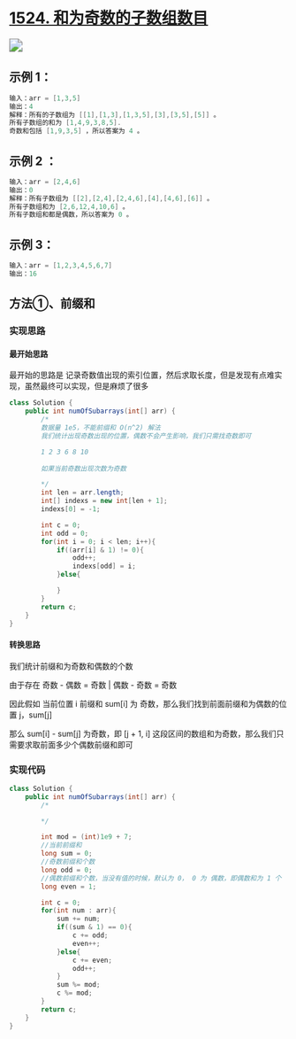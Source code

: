 # [1524. 和为奇数的子数组数目](https://leetcode-cn.com/problems/number-of-sub-arrays-with-odd-sum/)

<img src="https://pic.leetcode-cn.com/041e9b00c5231fa156ef61d963a637e18daea8a3d919fd9916710cb8611edd62-image.png" style="zoom:150%;" />



## **示例 1：**

```java
输入：arr = [1,3,5]
输出：4
解释：所有的子数组为 [[1],[1,3],[1,3,5],[3],[3,5],[5]] 。
所有子数组的和为 [1,4,9,3,8,5].
奇数和包括 [1,9,3,5] ，所以答案为 4 。
```



## **示例 2 ：**

```java
输入：arr = [2,4,6]
输出：0
解释：所有子数组为 [[2],[2,4],[2,4,6],[4],[4,6],[6]] 。
所有子数组和为 [2,6,12,4,10,6] 。
所有子数组和都是偶数，所以答案为 0 。
```



## **示例 3：**

```java
输入：arr = [1,2,3,4,5,6,7]
输出：16
```



## 方法①、前缀和



### 实现思路



#### 最开始思路

最开始的思路是 记录奇数值出现的索引位置，然后求取长度，但是发现有点难实现，虽然最终可以实现，但是麻烦了很多

```java
class Solution {
    public int numOfSubarrays(int[] arr) {
        /*
        数据量 1e5，不能前缀和 O(n^2) 解法
        我们统计出现奇数出现的位置，偶数不会产生影响，我们只需找奇数即可 

        1 2 3 6 8 10
        
        如果当前奇数出现次数为奇数

        */
        int len = arr.length;
        int[] indexs = new int[len + 1];
        indexs[0] = -1;

        int c = 0;
        int odd = 0;
        for(int i = 0; i < len; i++){
            if((arr[i] & 1) != 0){
                odd++;
                indexs[odd] = i;
            }else{

            }
        }
        return c;
    }
}
```



#### 转换思路

我们统计前缀和为奇数和偶数的个数

由于存在 奇数 - 偶数 = 奇数 | 偶数 - 奇数 = 奇数

因此假如 当前位置 i 前缀和 sum[i] 为 奇数，那么我们找到前面前缀和为偶数的位置 j，sum[j]

那么 sum[i] - sum[j] 为奇数，即 [j + 1, i] 这段区间的数组和为奇数，那么我们只需要求取前面多少个偶数前缀和即可



### 实现代码

```java
class Solution {
    public int numOfSubarrays(int[] arr) {
        /*

        */

        int mod = (int)1e9 + 7;
        //当前前缀和
        long sum = 0;
        //奇数前缀和个数
        long odd = 0;
        //偶数前缀和个数，当没有值的时候，默认为 0， 0 为 偶数，即偶数和为 1 个
        long even = 1;

        int c = 0;
        for(int num : arr){
            sum += num;
            if((sum & 1) == 0){
                c += odd;
                even++;
            }else{
                c += even;
                odd++;
            }
            sum %= mod;
            c %= mod;
        }
        return c;
    }
}
```

